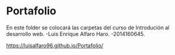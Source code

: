 # Portafolio
En este folder se colocará las carpetas del curso de Introdución al desarrollo web.
-Luis Enrique Alfaro Haro.
-2014160645.


https://luisalfaro96.github.io/Portafolio/
